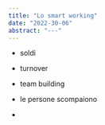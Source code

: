 ```yaml
---
title: "Lo smart working"
date: "2022-30-06"
abstract: "---"
---
```


- soldi
- turnover

- team building

- le persone scompaiono
-
